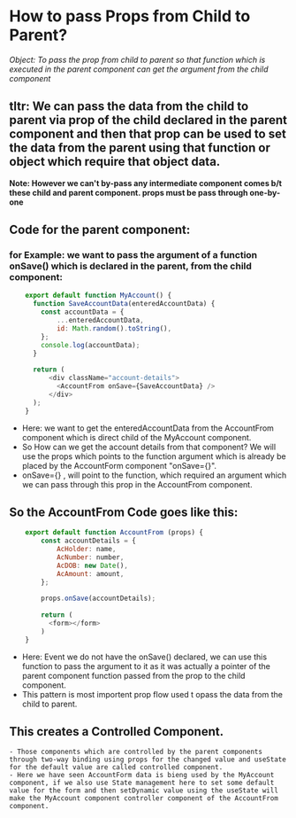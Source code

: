 # How to pass Props from Child to Parent?

_*Object: To pass the prop from child to parent so that function which is executed in the parent component can get the argument from the child component*_

## tltr: We can pass the data from the child to parent via prop of the child declared in the parent component and then that prop can be used to set the data from the parent using that function or object which require that object data.

**Note: However we can't by-pass any intermediate component comes b/t these child and parent component. props must be pass through one-by-one**
## Code for the parent component:
### for Example: we want to pass the argument of a function onSave() which is declared in the parent, from the child component:
```javascript
    export default function MyAccount() {
      function SaveAccountData(enteredAccountData) {
        const accountData = {
            ...enteredAccountData,
            id: Math.random().toString(),
        };
        console.log(accountData);
      }
    
      return (
          <div className="account-details">
            <AccountFrom onSave={SaveAccountData} />
          </div>
      );
    }
```
  - Here: we want to get the enteredAccountData from the AccountFrom component which is direct child of the MyAccount component.
  - So How can we get the account details from that component? We will use the props which points to the function argument which is already be placed by the AccountForm component "onSave={}".
  - onSave={} , will point to the function, which required an argument which we can pass through this prop in the AccountFrom component.

  ## So the AccountFrom Code goes like this:
  
```javascript
    export default function AccountFrom (props) {
        const accountDetails = {
            AcHolder: name,
            AcNumber: number,
            AcDOB: new Date(),
            AcAmount: amount,
        };
        
        props.onSave(accountDetails);
        
        return (
          <form></form>
        )  
    }

```
  - Here: Event we do not have the onSave() declared, we can use this function to pass the argument to it as it was actually a pointer of the parent component function passed from the prop to the child component.
  - This pattern is most importent prop flow used t opass the data from the child to parent.

## This creates a Controlled Component.
    - Those components which are controlled by the parent components through two-way binding using props for the changed value and useState for the default value are called controlled component.
    - Here we have seen AccountForm data is bieng used by the MyAccount component, if we also use State management here to set some default value for the form and then setDynamic value using the useState will make the MyAccount component controller component of the AccountFrom component.
  
